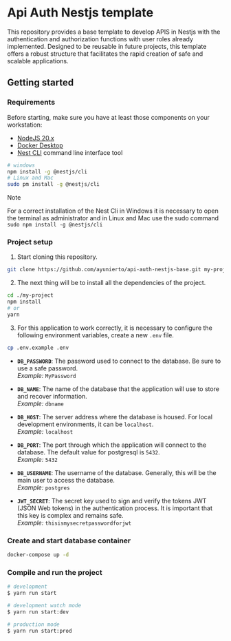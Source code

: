 # Api Auth Nestjs template

This repository provides a base template to develop APIS in Nestjs with the authentication and authorization functions with user roles already implemented. Designed to be reusable in future projects, this template offers a robust structure that facilitates the rapid creation of safe and scalable applications.

## Getting started

### Requirements

Before starting, make sure you have at least those components on your workstation:

- [NodeJS 20.x](https://nodejs.org/en/download/package-manager)
- [Docker Desktop](https://www.docker.com/products/docker-desktop/)
- [Nest CLI](https://docs.nestjs.com/cli/overview#installation) command line interface tool

```sh
# windows
npm install -g @nestjs/cli
# Linux and Mac
sudo pm install -g @nestjs/cli
```

> [!NOTE]
> For a correct installation of the Nest Cli in Windows it is necessary to open the terminal as administrator and in Linux and Mac use the sudo command `sudo npm install -g @nestjs/cli`

### Project setup

1. Start cloning this repository.

```sh
git clone https://github.com/ayunierto/api-auth-nestjs-base.git my-project
```

2. The next thing will be to install all the dependencies of the project.

```sh
cd ./my-project
npm install
# or
yarn
```

3. For this application to work correctly, it is necessary to configure the following environment variables, create a new `.env` file.

```sh
cp .env.example .env
```

- **`DB_PASSWORD`**: The password used to connect to the database. Be sure to use a safe password.  
  _Example:_ `MyPassword`

- **`DB_NAME`**: The name of the database that the application will use to store and recover information.  
  _Example:_ `dbname`

- **`DB_HOST`**: The server address where the database is housed. For local development environments, it can be `localhost`.  
  _Example:_ `localhost`

- **`DB_PORT`**: The port through which the application will connect to the database. The default value for postgresql is `5432`.  
  _Example:_ `5432`

- **`DB_USERNAME`**: The username of the database. Generally, this will be the main user to access the database.  
  _Example:_ `postgres`

- **`JWT_SECRET`**: The secret key used to sign and verify the tokens JWT (JSON Web tokens) in the authentication process. It is important that this key is complex and remains safe.  
  _Example:_ `thisismysecretpasswordforjwt`

### Create and start database container

```sh
docker-compose up -d
```

### Compile and run the project

```bash
# development
$ yarn run start

# development watch mode
$ yarn run start:dev

# production mode
$ yarn run start:prod
```
